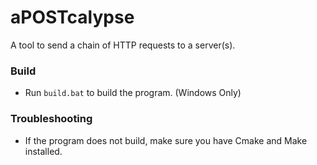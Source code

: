 # aPOSTcalypse
A tool to send a chain of HTTP requests to a server(s).

### Build
<ul>
<li> Run <code>build.bat</code> to build the program. (Windows Only)</li>
</ul>

### Troubleshooting
<ul>
<li>If the program does not build, make sure you have Cmake and Make installed.</li>
</ul>
